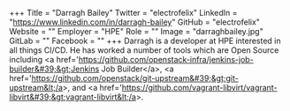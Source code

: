 +++
Title = "Darragh Bailey"
Twitter = "electrofelix"
LinkedIn = "https://www.linkedin.com/in/darragh-bailey"
GitHub = "electrofelix"
Website = ""
Employer = "HPE"
Role = ""
Image = "darraghbailey.jpg"
GitLab = ""
Facebook = ""
+++
Darragh is a developer at HPE interested in all things CI/CD. He has worked a number of tools which are Open Source including &lt;a href=&#39;https://github.com/openstack-infra/jenkins-job-builder&#39;&gt;Jenkins Job Builder&lt;/a&gt;, &lt;a href=&#39;https://github.com/openstack/git-upstream&#39;&gt;git-upstream&lt;/a&gt;, and &lt;a href=&#39;https://github.com/vagrant-libvirt/vagrant-libvirt&#39;&gt;vagrant-libvirt&lt;/a&gt;.